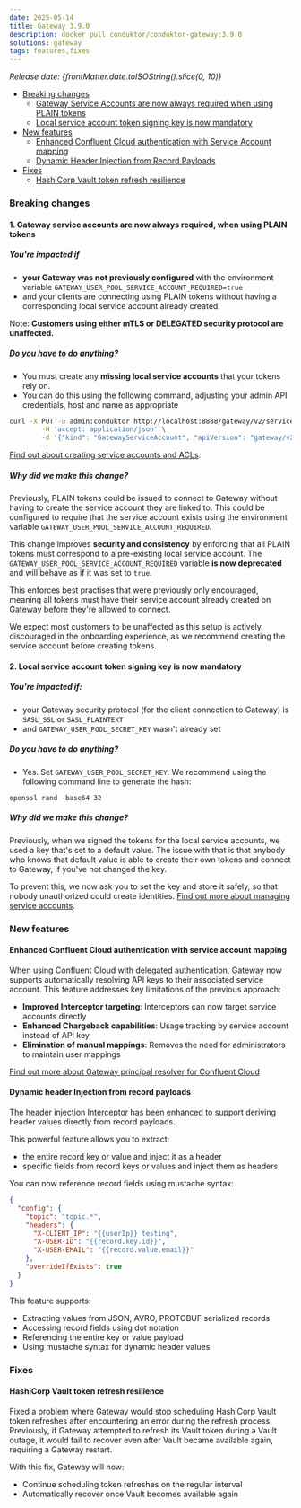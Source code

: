 ```yaml
---
date: 2025-05-14
title: Gateway 3.9.0
description: docker pull conduktor/conduktor-gateway:3.9.0
solutions: gateway
tags: features,fixes
---
```


*Release date: {frontMatter.date.toISOString().slice(0, 10)}*

- [Breaking changes](#breaking-changes)
  - [Gateway Service Accounts are now always required when using PLAIN tokens](#1-gateway-service-accounts-are-now-always-required-when-using-plain-tokens)
  - [Local service account token signing key is now mandatory](#2-local-service-account-token-signing-key-is-now-mandatory)
- [New features](#new-features)
  - [Enhanced Confluent Cloud authentication with Service Account mapping](#enhanced-confluent-cloud-authentication-with-service-account-mapping)
  - [Dynamic Header Injection from Record Payloads](#dynamic-header-injection-from-record-payloads)
- [Fixes](#fixes)
  - [HashiCorp Vault token refresh resilience](#hashicorp-vault-token-refresh-resilience)

### Breaking changes

#### 1. Gateway service accounts are now always required, when using PLAIN tokens

##### You're impacted if 

- **your Gateway was not previously configured** with the environment variable `GATEWAY_USER_POOL_SERVICE_ACCOUNT_REQUIRED=true`
- and your clients are connecting using PLAIN tokens without having a corresponding local service account already created.

Note: **Customers using either mTLS or DELEGATED security protocol are unaffected.**

##### Do you have to do anything?

- You must create any **missing local service accounts** that your tokens rely on. 
- You can do this using the following command, adjusting your admin API credentials, host and name as appropriate

```bash
curl -X PUT -u admin:conduktor http://localhost:8888/gateway/v2/service-account \
        -H 'accept: application/json' \
        -d '{"kind": "GatewayServiceAccount", "apiVersion": "gateway/v2", "metadata": { "name": "admin", "vCluster": "passthrough"  }, "spec": { "type": "LOCAL" }}' 
```

[Find out about creating service accounts and ACLs](/gateway/how-to/manage-service-accounts-and-acls/).

##### Why did we make this change?

Previously, PLAIN tokens could be issued to connect to Gateway without having to create the service account they are linked to. This could be configured to require that the service account exists using the environment variable `GATEWAY_USER_POOL_SERVICE_ACCOUNT_REQUIRED`.

This change improves **security and consistency** by enforcing that all PLAIN tokens must correspond to a pre-existing local service account. The `GATEWAY_USER_POOL_SERVICE_ACCOUNT_REQUIRED` variable **is now deprecated** and will behave as if it was set to `true`.

This enforces best practises that were previously only encouraged, meaning all tokens must have their service account already created on Gateway before they're allowed to connect.

We expect most customers to be unaffected as this setup is actively discouraged in the onboarding experience, as we recommend creating the service account before creating tokens.

#### 2. Local service account token signing key is now mandatory

##### You're impacted if:

- your Gateway security protocol (for the client connection to Gateway) is `SASL_SSL` or `SASL_PLAINTEXT`
- and `GATEWAY_USER_POOL_SECRET_KEY` wasn't already set

##### Do you have to do anything?

- Yes. Set `GATEWAY_USER_POOL_SECRET_KEY`. We recommend using the following command line to generate the hash:

```
openssl rand -base64 32
```

##### Why did we make this change?

Previously, when we signed the tokens for the local service accounts, we used a key that's set to a default value. The issue with that is that anybody who knows that default value is able to create their own tokens and connect to Gateway, if you've not changed the key.

To prevent this, we now ask you to set the key and store it safely, so that nobody unauthorized could create identities. [Find out more about managing service accounts](/gateway/how-to/manage-service-accounts-and-acls/#manage-a-local-service-account).

### New features

#### Enhanced Confluent Cloud authentication with service account mapping

When using Confluent Cloud with delegated authentication, Gateway now supports automatically resolving
API keys to their associated service account. This feature addresses key limitations of the previous approach:

- **Improved Interceptor targeting**: Interceptors can now target service accounts directly
- **Enhanced Chargeback capabilities**: Usage tracking by service account instead of API key
- **Elimination of manual mappings**: Removes the need for administrators to maintain user mappings

[Find out more about Gateway principal resolver for Confluent Cloud](/gateway/configuration/client-authentication/#principal-resolver)

#### Dynamic header Injection from record payloads

The header injection Interceptor has been enhanced to support deriving header values directly from record payloads.

This powerful feature allows you to extract:

- the entire record key or value and inject it as a header
- specific fields from record keys or values and inject them as headers

You can now reference record fields using mustache syntax:

```json
{
  "config": {
    "topic": "topic.*",
    "headers": {
      "X-CLIENT_IP": "{{userIp}} testing",
      "X-USER-ID": "{{record.key.id}}",
      "X-USER-EMAIL": "{{record.value.email}}"
    },
    "overrideIfExists": true
  }
}
```

This feature supports:

- Extracting values from JSON, AVRO, PROTOBUF serialized records
- Accessing record fields using dot notation
- Referencing the entire key or value payload
- Using mustache syntax for dynamic header values

### Fixes

#### HashiCorp Vault token refresh resilience

Fixed a problem where Gateway would stop scheduling HashiCorp Vault token refreshes after encountering an error during
the refresh process. Previously, if Gateway attempted to refresh its Vault token during a Vault outage, it would fail to
recover even after Vault became available again, requiring a Gateway restart.

With this fix, Gateway will now:

- Continue scheduling token refreshes on the regular interval
- Automatically recover once Vault becomes available again
